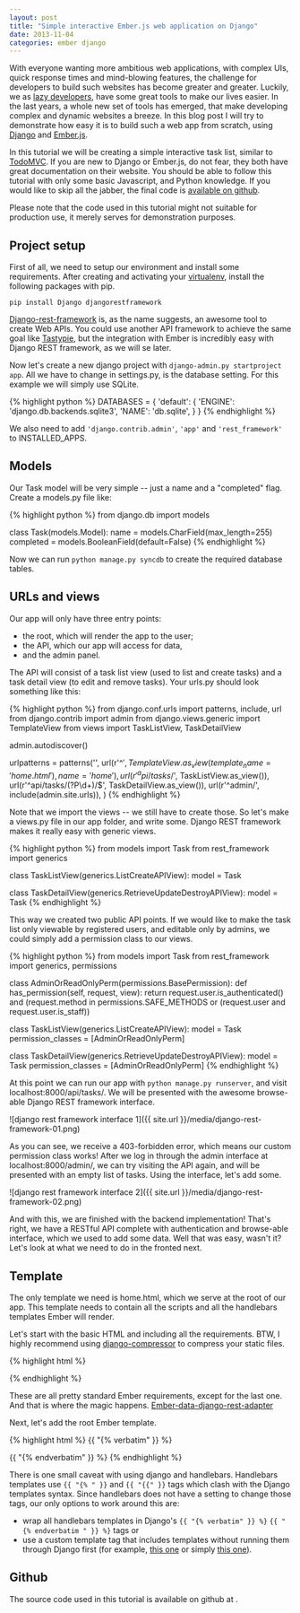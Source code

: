 ```yaml
---
layout: post
title: "Simple interactive Ember.js web application on Django"
date: 2013-11-04
categories: ember django
---
```


With everyone wanting more ambitious web applications, with complex UIs, quick response times and mind-blowing features, the challenge for developers to build such websites has become greater and greater. Luckily, we as [lazy developers](http://developerexcuses.com/), have some great tools to make our lives easier. In the last years, a whole new set of tools has emerged, that make developing complex and dynamic websites a breeze. In this blog post I will try to demonstrate how easy it is to build such a web app from scratch, using [Django](https://www.djangoproject.com/) and [Ember.js](http://emberjs.com/).

In this tutorial we will be creating a simple interactive task list, similar to [TodoMVC](http://todomvc.com/). If you are new to Django or Ember.js, do not fear, they both have great documentation on their website. You should be able to follow this tutorial with only some basic Javascript, and Python knowledge. If you would like to skip all the jabber, the final code is [available on github]().

Please note that the code used in this tutorial might not suitable for production use, it merely serves for demonstration purposes.


## Project setup

First of all, we need to setup our environment and install some requirements. After creating and activating your [virtualenv](http://docs.python-guide.org/en/latest/dev/virtualenvs/), install the following packages with pip.

	pip install Django djangorestframework

[Django-rest-framework](http://django-rest-framework.org/) is, as the name suggests, an awesome tool to create Web APIs. You could use another API framework to achieve the same goal like [Tastypie](http://django-tastypie.readthedocs.org/), but the integration with Ember is incredibly easy with Django REST framework, as we will se later.

Now let's create a new django project with ``django-admin.py startproject app``. All we have to change in settings.py, is the database setting. For this example we will simply use SQLite.

{% highlight python %}
DATABASES = {
    'default': {
        'ENGINE': 'django.db.backends.sqlite3',
        'NAME': 'db.sqlite',
    }
}
{% endhighlight %}

We also need to add ``'django.contrib.admin'``, ``'app'`` and ``'rest_framework'`` to INSTALLED_APPS.


## Models

Our Task model will be very simple -- just a name and a "completed" flag. Create a models.py file like:

{% highlight python %}
from django.db import models

class Task(models.Model):
    name = models.CharField(max_length=255)
    completed = models.BooleanField(default=False)
{% endhighlight %}

Now we can run ``python manage.py syncdb`` to create the required database tables.


## URLs and views

Our app will only have three entry points:
* the root, which will render the app to the user;
* the API, which our app will access for data,
* and the admin panel.

The API will consist of a task list view (used to list and create tasks) and a task detail view (to edit and remove tasks). Your urls.py should look something like this:

{% highlight python %}
from django.conf.urls import patterns, include, url
from django.contrib import admin
from django.views.generic import TemplateView
from views import TaskListView, TaskDetailView

admin.autodiscover()

urlpatterns = patterns('',
    url(r'^$', TemplateView.as_view(template_name='home.html'), name='home'),
    url(r'^api/tasks/$', TaskListView.as_view()),
    url(r'^api/tasks/(?P<pk>\d+)/$', TaskDetailView.as_view()),
    url(r'^admin/', include(admin.site.urls)),
)
{% endhighlight %}

Note that we import the views -- we still have to create those. So let's make a views.py file in our app folder, and write some. Django REST framework makes it really easy with generic views.

{% highlight python %}
from models import Task
from rest_framework import generics

class TaskListView(generics.ListCreateAPIView):
    model = Task

class TaskDetailView(generics.RetrieveUpdateDestroyAPIView):
    model = Task
{% endhighlight %}

This way we created two public API points. If we would like to make the task list only viewable by registered users, and editable only by admins, we could simply add a permission class to our views.

{% highlight python %}
from models import Task
from rest_framework import generics, permissions


class AdminOrReadOnlyPerm(permissions.BasePermission):
    def has_permission(self, request, view):
        return request.user.is_authenticated() and (request.method in permissions.SAFE_METHODS or (request.user and request.user.is_staff))


class TaskListView(generics.ListCreateAPIView):
    model = Task
    permission_classes = [AdminOrReadOnlyPerm]


class TaskDetailView(generics.RetrieveUpdateDestroyAPIView):
    model = Task
    permission_classes = [AdminOrReadOnlyPerm]
{% endhighlight %}

At this point we can run our app with ``python manage.py runserver``, and visit localhost:8000/api/tasks/. We will be presented with the awesome browse-able Django REST framework interface.

![django rest framework interface 1]({{ site.url }}/media/django-rest-framework-01.png)

As you can see, we receive a 403-forbidden error, which means our custom permission class works! After we log in through the admin interface at localhost:8000/admin/, we can try visiting the API again, and will be presented with an empty list of tasks. Using the interface, let's add some.

![django rest framework interface 2]({{ site.url }}/media/django-rest-framework-02.png)

And with this, we are finished with the backend implementation! That's right, we have a RESTful API complete with authentication and browse-able interface, which we used to add some data. Well that was easy, wasn't it? Let's look at what we need to do in the fronted next.


## Template

The only template we need is home.html, which we serve at the root of our app. This template needs to contain all the scripts and all the handlebars templates Ember will render.

Let's start with the basic HTML and including all the requirements. BTW, I highly recommend using [django-compressor](https://github.com/jezdez/django_compressor) to compress your static files.

{% highlight html %}
<!doctype html>
<html>
<head></head>
<body>
    <script src="http://code.jquery.com/jquery-1.10.2.min.js"></script>
    <script src="http://builds.emberjs.com/handlebars-1.0.0.js"></script>
    <script src="http://builds.emberjs.com/tags/v1.1.2/ember.min.js"></script>
    <script src="http://builds.emberjs.com/beta/ember-data.min.js"></script>
    <script src="http://cdnjs.cloudflare.com/ajax/libs/ember-data-django-rest-adapter/0.13.1/ember-data-django-rest-adapter.min.js"></script>
</body>
</html>
{% endhighlight %}

These are all pretty standard Ember requirements, except for the last one. And that is where the magic happens. [Ember-data-django-rest-adapter](https://github.com/toranb/ember-data-django-rest-adapter/)


Next, let's add the root Ember template.

{% highlight html %}
{{ "{% verbatim" }} %}
<script type="text/x-handlebars-template">
    {{ "{{" }}outlet}}
</script>
{{ "{% endverbatim" }} %}
{% endhighlight %}

There is one small caveat with using django and handlebars. Handlebars templates use ``{{ "{% " }}`` and ``{{ "{{" }}`` tags which clash with the Django templates syntax. Since handlebars does not have a setting to change those tags, our only options to work around this are:
 * wrap all handlebars templates in Django's ``{{ "{% verbatim" }} %}`` ``{{ "{% endverbatim " }} %}`` tags or
 * use a custom template tag that includes templates without running them through Django first (for example, [this one](https://github.com/niwibe/django-rawinclude) or simply [this one](https://gist.github.com/HenrikJoreteg/742160)).








## Github

The source code used in this tutorial is available on github at []().